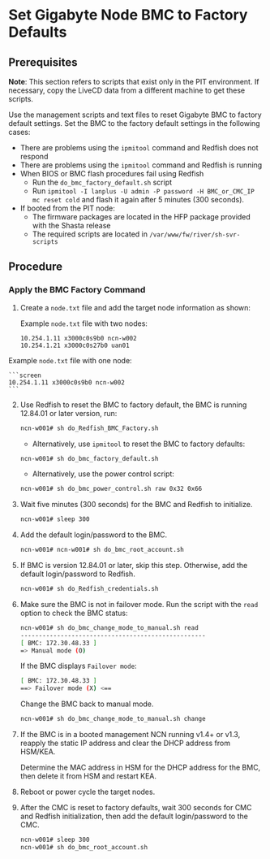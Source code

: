 # Set Gigabyte Node BMC to Factory Defaults

## Prerequisites

**Note**: This section refers to scripts that exist only in the PIT environment. If necessary, copy the LiveCD data from a different machine to get these scripts.

Use the management scripts and text files to reset Gigabyte BMC to factory default settings. Set the BMC to the factory default settings in the following cases:

- There are problems using the `ipmitool` command and Redfish does not respond
- There are problems using the `ipmitool` command and Redfish is running
- When BIOS or BMC flash procedures fail using Redfish
   - Run the `do_bmc_factory_default.sh` script
   - Run `ipmitool -I lanplus -U admin -P password -H BMC_or_CMC_IP mc reset cold` and flash it again after 5 minutes (300 seconds).
- If booted from the PIT node:
   - The firmware packages are located in the HFP package provided with the Shasta release
   - The required scripts are located in `/var/www/fw/river/sh-svr-scripts`

## Procedure

### Apply the BMC Factory Command

1.  Create a `node.txt` file and add the target node information as shown:

    Example `node.txt` file with two nodes:

    ```screen
    10.254.1.11 x3000c0s9b0 ncn-w002
    10.254.1.21 x3000c0s27b0 uan01
    ```

   Example `node.txt` file with one node:

    ```screen
    10.254.1.11 x3000c0s9b0 ncn-w002
    ```

2. Use Redfish to reset the BMC to factory default, the BMC is running 12.84.01 or later version, run:

    ```bash
    ncn-w001# sh do_Redfish_BMC_Factory.sh
    ```

   - Alternatively, use `ipmitool` to reset the BMC to factory defaults:

    ```bash
    ncn-w001# sh do_bmc_factory_default.sh
    ```

   - Alternatively, use the power control script:

    ```bash
    ncn-w001# sh do_bmc_power_control.sh raw 0x32 0x66
    ```


3. Wait five minutes (300 seconds) for the BMC and Redfish to initialize.


    ```bash
    ncn-w001# sleep 300
    ```

4. Add the default login/password to the BMC.

    ```bash
    ncn-w001# ncn-w001# sh do_bmc_root_account.sh
    ```

5. If BMC is version 12.84.01 or later, skip this step. Otherwise, add the default login/password to Redfish.

    ```bash
    ncn-w001# sh do_Redfish_credentials.sh
    ```

6. Make sure the BMC is not in failover mode. Run the script with the `read` option to check the BMC status:

    ```bash
    ncn-w001# sh do_bmc_change_mode_to_manual.sh read
    ---------------------------------------------------
    [ BMC: 172.30.48.33 ]
    => Manual mode (O)
    ```

    If the BMC displays `Failover mode`:

    ```bash
    [ BMC: 172.30.48.33 ]
    ==> Failover mode (X) <==
    ```

    Change the BMC back to manual mode.

    ```bash
    ncn-w001# sh do_bmc_change_mode_to_manual.sh change
    ```

7. If the BMC is in a booted management NCN running v1.4+ or v1.3, reapply the static IP address and clear the DHCP address from HSM/KEA.

    Determine the MAC address in HSM for the DHCP address for the BMC, then delete it from HSM and restart KEA.

8. Reboot or power cycle the target nodes.

9. After the CMC is reset to factory defaults, wait 300 seconds for CMC and Redfish initialization, then add the default login/password to the CMC.

    ```bash
    ncn-w001# sleep 300
    ncn-w001# sh do_bmc_root_account.sh
    ```
